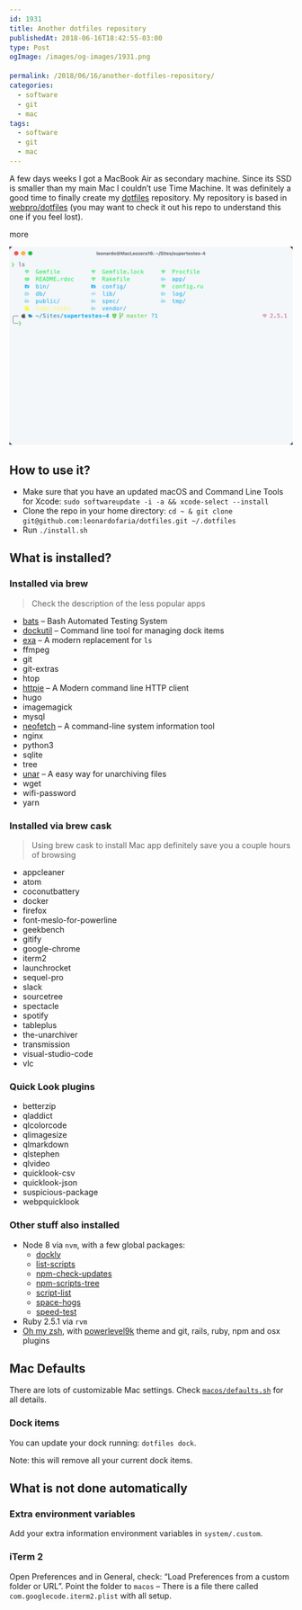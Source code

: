 ```yaml
---
id: 1931
title: Another dotfiles repository
publishedAt: 2018-06-16T18:42:55-03:00
type: Post
ogImage: /images/og-images/1931.png

permalink: /2018/06/16/another-dotfiles-repository/
categories:
  - software
  - git
  - mac
tags:
  - software
  - git
  - mac
---
```

A few days weeks I got a MacBook Air as secondary machine. Since its SSD is smaller than my main Mac I couldn’t use Time Machine. It was definitely a good time to finally create my [dotfiles](https://github.com/leonardofaria/dotfiles) repository. My repository is based in [webpro/dotfiles](https://github.com/webpro/dotfiles/) (you may want to check it out his repo to understand this one if you feel lost).

<span className="hidden">more</span>

  
![](https://raw.githubusercontent.com/leonardofaria/dotfiles/master/screenshot.jpg) 

## How to use it?

  * Make sure that you have an updated macOS and Command Line Tools for Xcode: `sudo softwareupdate -i -a && xcode-select --install`
  * Clone the repo in your home directory: `cd ~ & git clone git@github.com:leonardofaria/dotfiles.git ~/.dotfiles`
  * Run `./install.sh`

## <a id="What_is_installed_10"></a>What is installed?

### <a id="Installed_via_brew_12"></a>Installed via brew

> Check the description of the less popular apps

  * [bats](http://brewformulas.org/Bats) – Bash Automated Testing System
  * [dockutil](https://github.com/kcrawford/dockutil) – Command line tool for managing dock items
  * [exa](https://the.exa.website/) – A modern replacement for `ls`
  * ffmpeg
  * git
  * git-extras
  * htop
  * [httpie](https://github.com/jakubroztocil/httpie) – A Modern command line HTTP client
  * hugo
  * imagemagick
  * mysql
  * [neofetch](https://github.com/dylanaraps/neofetch) – A command-line system information tool
  * nginx
  * python3
  * sqlite
  * tree
  * [unar](https://theunarchiver.com/command-line) – A easy way for unarchiving files
  * wget
  * wifi-password
  * yarn

### Installed via brew cask

> Using brew cask to install Mac app definitely save you a couple hours of browsing

  * appcleaner
  * atom
  * coconutbattery
  * docker
  * firefox
  * font-meslo-for-powerline
  * geekbench
  * gitify
  * google-chrome
  * iterm2
  * launchrocket
  * sequel-pro
  * slack
  * sourcetree
  * spectacle
  * spotify
  * tableplus
  * the-unarchiver
  * transmission
  * visual-studio-code
  * vlc

### <a id="Quick_Look_plugins_63"></a>Quick Look plugins

  * betterzip
  * qladdict
  * qlcolorcode
  * qlimagesize
  * qlmarkdown
  * qlstephen
  * qlvideo
  * quicklook-csv
  * quicklook-json
  * suspicious-package
  * webpquicklook

### Other stuff also installed

  * Node 8 via `nvm`, with a few global packages: 
      * [dockly](https://www.npmjs.com/package/dockly)
      * [list-scripts](https://www.npmjs.com/package/list-scripts)
      * [npm-check-updates](https://www.npmjs.com/package/npm-check-updates)
      * [npm-scripts-tree](https://www.npmjs.com/package/npm-scripts-tree)
      * [script-list](https://www.npmjs.com/package/script-list)
      * [space-hogs](https://www.npmjs.com/package/space-hogs)
      * [speed-test](https://www.npmjs.com/package/speed-test)
  * Ruby 2.5.1 via `rvm`
  * [Oh my zsh](https://github.com/robbyrussell/oh-my-zsh), with [powerlevel9k](https://github.com/bhilburn/powerlevel9k) theme and git, rails, ruby, npm and osx plugins

## Mac Defaults

There are lots of customizable Mac settings. Check [`macos/defaults.sh`](https://github.com/leonardofaria/dotfiles/blob/master/macos/defaults.sh) for all details.

### Dock items

You can update your dock running: `dotfiles dock`.

Note: this will remove all your current dock items.

## <a id="What_is_not_done_automatically_100"></a>What is not done automatically

### <a id="Extra_environment_variables_102"></a>Extra environment variables

Add your extra information environment variables in `system/.custom`.

### <a id="iTerm_2_106"></a>iTerm 2

Open Preferences and in General, check: “Load Preferences from a custom folder or URL”. Point the folder to `macos` – There is a file there called `com.googlecode.iterm2.plist` with all setup.
